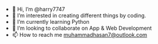 - 👋 Hi, I’m @harry7747
- 👀 I’m interested in creating different things by coding.
- 🌱 I’m currently learning Python
- 💞️ I’m looking to collaborate on App & Web Development
- 📫 How to reach me muhammadhasan7@outlook.com

<!---
harry7747/harry7747 is a ✨ special ✨ repository because its `README.md` (this file) appears on your GitHub profile.
You can click the Preview link to take a look at your changes.
--->
